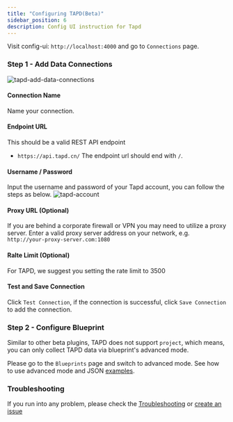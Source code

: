 ```yaml
---
title: "Configuring TAPD(Beta)"
sidebar_position: 6
description: Config UI instruction for Tapd
---
```


Visit config-ui: `http://localhost:4000` and go to `Connections` page.

### Step 1 - Add Data Connections
![tapd-add-data-connections](/img/ConfigUI/tapd-add-data-connections.png)

#### Connection Name
Name your connection.

#### Endpoint URL
This should be a valid REST API endpoint
   - `https://api.tapd.cn/`
The endpoint url should end with `/`.

#### Username / Password
Input the username and password of your Tapd account, you can follow the steps as below.
![tapd-account](/img/ConfigUI/tapd-account.png)

#### Proxy URL (Optional)
If you are behind a corporate firewall or VPN you may need to utilize a proxy server. Enter a valid proxy server address on your network, e.g. `http://your-proxy-server.com:1080`

#### Ralte Limit (Optional)
For TAPD, we suggest you setting the rate limit to 3500

#### Test and Save Connection
Click `Test Connection`, if the connection is successful, click `Save Connection` to add the connection.

### Step 2 - Configure Blueprint

Similar to other beta plugins, TAPD does not support `project`, which means, you can only collect TAPD data via blueprint's advanced mode.

Please go to the `Blueprints` page and switch to advanced mode. See how to use advanced mode and JSON [examples](AdvancedMode.md#6-tapd).

### Troubleshooting

If you run into any problem, please check the [Troubleshooting](/Troubleshooting/Configuration.md) or [create an issue](https://github.com/apache/incubator-devlake/issues)
